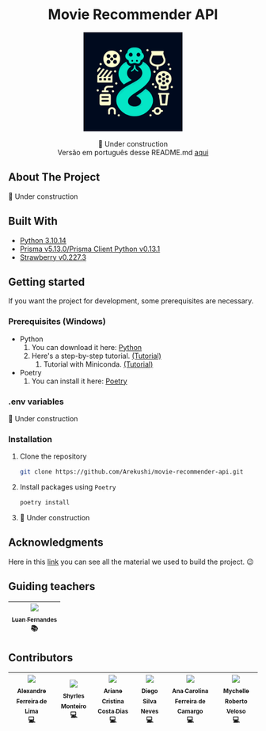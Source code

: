 <h1 align="center">
    Movie Recommender API
</h1>

<p align="center">
    <a href="#" target="blank">
        <img
            src="./assets/movie-icon.svg"
            width="200"
            title="Project Icon"
            alt="Project Icon"
        />
    </a>
</p>

<p align="center">
    🚧 Under construction
    <br>
    Versão em português desse README.md <a href="https://github.com/Arekushi/movie-recommender-api/blob/master/README.md">aqui</a>
</p>

## About The Project
🚧 Under construction


## Built With
- [Python 3.10.14][python]
- [Prisma v5.13.0/Prisma Client Python v0.13.1][prisma]
- [Strawberry v0.227.3][strawberry]


## Getting started
If you want the project for development, some prerequisites are necessary.


### Prerequisites (Windows)
* Python
    1. You can download it here: [Python][python]
    2. Here's a step-by-step tutorial. [(Tutorial)][python_tutorial]
        1. Tutorial with Miniconda. [(Tutorial)][miniconda_tutorial]
* Poetry
    1. You can install it here: [Poetry][poetry]


### .env variables
🚧 Under construction


### Installation
1. Clone the repository
    ```sh
    git clone https://github.com/Arekushi/movie-recommender-api.git
    ```
2. Install packages using `Poetry`
    ```sh
    poetry install
    ```
3. 🚧 Under construction

## Acknowledgments
Here in this [link][acknowledgments] you can see all the material we used to build the project. 😉

## Guiding teachers
| [<div><img width=115 src="https://avatars.githubusercontent.com/u/31980070?v=4"><br><sub>Luan Fernandes</sub></div>][luan] <div title="Guide">📚</div> |
| :---: |

## Contributors
| [<div><img width=115 src="https://avatars.githubusercontent.com/u/54884313?v=4"><br><sub>Alexandre Ferreira de Lima</sub></div>][arekushi] <div title="Code">💻</div> | [<div><img width=115 src="https://avatars.githubusercontent.com/u/4665684?v=4"><br><sub>Shyrles Monteiro</sub></div>][shyrles] <div title="Code">💻</div> | [<div><img width=115 src="https://avatars.githubusercontent.com/u/91470759?v=4"><br><sub>Ariane Cristina Costa Dias</sub></div>][ariane] <div title="Code">💻</div> | [<div><img width=115 src="https://avatars.githubusercontent.com/u/90654164?v=4"><br><sub>Diego Silva Neves</sub></div>][diego] <div title="Code">💻</div> | [<div><img width=115 src="https://avatars.githubusercontent.com/u/91035018?v=4"><br><sub>Ana Carolina Ferreira de Camargo</sub></div>][ana] <div title="Code">💻</div> | [<div><img width=115 src="https://avatars.githubusercontent.com/u/86978502?v=4"><br><sub>Mychelle Roberto Veloso</sub></div>][myche] <div title="Code">💻</div> |
| :---: | :---: | :---: | :---: | :---: | :---: |


<!-- [Build With] -->
[python]: https://www.python.org/downloads/
[python_tutorial]: https://www.digitalocean.com/community/tutorials/install-python-windows-10
[miniconda_tutorial]: https://katiekodes.com/setup-python-windows-miniconda/
[poetry]: https://python-poetry.org/docs/#installation
[prisma]: https://github.com/RobertCraigie/prisma-client-py
[strawberry]: https://strawberry.rocks/docs

<!-- [Some links] -->
[acknowledgments]: https://arekushi.notion.site/Acknowledgments-826db5a25cbf4f629640641cbd3ab917?pvs=4

<!-- [Constributors] -->
[arekushi]: https://github.com/Arekushi
[shyrles]: https://github.com/Shyrles
[ariane]: https://github.com/arianeccdias
[diego]: https://github.com/nevesbattousai
[ana]: https://github.com/Anakaita
[myche]: https://github.com/mychveloso
[luan]: https://github.com/souluanf
